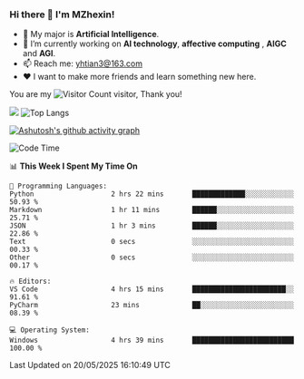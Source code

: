 ### Hi there 👋 I'm MZhexin!

- 💬 My major is **Artificial Intelligence**.
- 🔭 I’m currently working on **AI technology**, **affective computing** , **AIGC** and **AGI**.
- 📫 Reach me: <yhtian3@163.com>
- :heart: I want to make more friends and learn something new here.

You are my ![Visitor Count](https://profile-counter.glitch.me/MZhexin/count.svg) visitor, Thank you!

 ![](https://github-readme-stats.vercel.app/api?username=MZhexin&show_icons=true&theme=transparent) ![Top Langs](https://github-readme-stats.vercel.app/api/top-langs/?username=MZhexin&layout=compact&theme=tokyonight) 

[![Ashutosh's github activity graph](https://github-readme-activity-graph.vercel.app/graph?username=MZhexin)](https://github.com/ashutosh00710/github-readme-activity-graph)



<!--START_SECTION:waka-->
![Code Time](http://img.shields.io/badge/Code%20Time-396%20hrs%2031%20mins-blue)

📊 **This Week I Spent My Time On** 

```text
💬 Programming Languages: 
Python                   2 hrs 22 mins       █████████████░░░░░░░░░░░░   50.93 % 
Markdown                 1 hr 11 mins        ██████░░░░░░░░░░░░░░░░░░░   25.71 % 
JSON                     1 hr 3 mins         ██████░░░░░░░░░░░░░░░░░░░   22.86 % 
Text                     0 secs              ░░░░░░░░░░░░░░░░░░░░░░░░░   00.33 % 
Other                    0 secs              ░░░░░░░░░░░░░░░░░░░░░░░░░   00.17 % 

🔥 Editors: 
VS Code                  4 hrs 15 mins       ███████████████████████░░   91.61 % 
PyCharm                  23 mins             ██░░░░░░░░░░░░░░░░░░░░░░░   08.39 % 

💻 Operating System: 
Windows                  4 hrs 39 mins       █████████████████████████   100.00 % 
```


 Last Updated on 20/05/2025 16:10:49 UTC
<!--END_SECTION:waka-->


